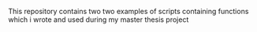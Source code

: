 This repository contains two two examples of scripts containing functions which i wrote and used during my master thesis project
